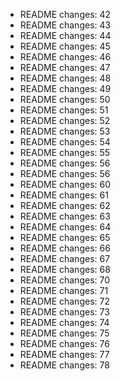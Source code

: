 - README changes: 42
- README changes: 43
- README changes: 44
- README changes: 45
- README changes: 46
- README changes: 47
- README changes: 48
- README changes: 49
- README changes: 50
- README changes: 51
- README changes: 52
- README changes: 53
- README changes: 54
- README changes: 55
- README changes: 56
- README changes: 56
- README changes: 60
- README changes: 61
- README changes: 62
- README changes: 63
- README changes: 64
- README changes: 65
- README changes: 66
- README changes: 67
- README changes: 68
- README changes: 70
- README changes: 71
- README changes: 72
- README changes: 73
- README changes: 74
- README changes: 75
- README changes: 76
- README changes: 77
- README changes: 78
